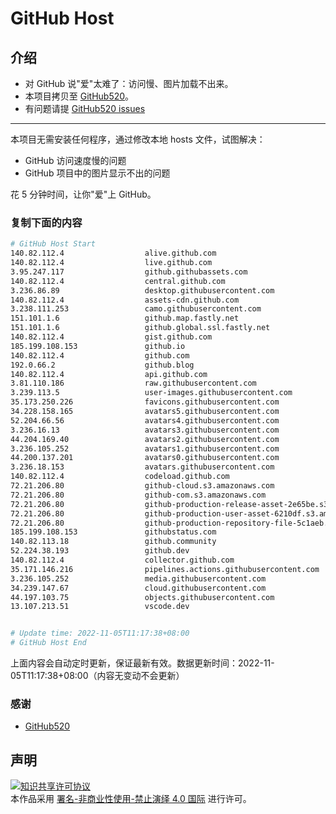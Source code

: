# GitHub Host
## 介绍
- 对 GitHub 说"爱"太难了：访问慢、图片加载不出来。
- 本项目拷贝至 [GitHub520](https://github.com/521xueweihan/GitHub520)。
- 有问题请提 [GitHub520 issues](https://github.com/521xueweihan/GitHub520/issues/new)

---

本项目无需安装任何程序，通过修改本地 hosts 文件，试图解决：
- GitHub 访问速度慢的问题
- GitHub 项目中的图片显示不出的问题

花 5 分钟时间，让你"爱"上 GitHub。

### 复制下面的内容
```bash
# GitHub Host Start
140.82.112.4                  alive.github.com
140.82.112.4                  live.github.com
3.95.247.117                  github.githubassets.com
140.82.112.4                  central.github.com
3.236.86.89                   desktop.githubusercontent.com
140.82.112.4                  assets-cdn.github.com
3.238.111.253                 camo.githubusercontent.com
151.101.1.6                   github.map.fastly.net
151.101.1.6                   github.global.ssl.fastly.net
140.82.112.4                  gist.github.com
185.199.108.153               github.io
140.82.112.4                  github.com
192.0.66.2                    github.blog
140.82.112.4                  api.github.com
3.81.110.186                  raw.githubusercontent.com
3.239.113.5                   user-images.githubusercontent.com
35.173.250.226                favicons.githubusercontent.com
34.228.158.165                avatars5.githubusercontent.com
52.204.66.56                  avatars4.githubusercontent.com
3.236.16.13                   avatars3.githubusercontent.com
44.204.169.40                 avatars2.githubusercontent.com
3.236.105.252                 avatars1.githubusercontent.com
44.200.137.201                avatars0.githubusercontent.com
3.236.18.153                  avatars.githubusercontent.com
140.82.112.4                  codeload.github.com
72.21.206.80                  github-cloud.s3.amazonaws.com
72.21.206.80                  github-com.s3.amazonaws.com
72.21.206.80                  github-production-release-asset-2e65be.s3.amazonaws.com
72.21.206.80                  github-production-user-asset-6210df.s3.amazonaws.com
72.21.206.80                  github-production-repository-file-5c1aeb.s3.amazonaws.com
185.199.108.153               githubstatus.com
140.82.113.18                 github.community
52.224.38.193                 github.dev
140.82.112.4                  collector.github.com
35.171.146.216                pipelines.actions.githubusercontent.com
3.236.105.252                 media.githubusercontent.com
34.239.147.67                 cloud.githubusercontent.com
44.197.103.75                 objects.githubusercontent.com
13.107.213.51                 vscode.dev


# Update time: 2022-11-05T11:17:38+08:00
# GitHub Host End

```
上面内容会自动定时更新，保证最新有效。数据更新时间：2022-11-05T11:17:38+08:00（内容无变动不会更新）

### 感谢

- [GitHub520](https://github.com/521xueweihan/GitHub520)

## 声明
<a rel="license" href="https://creativecommons.org/licenses/by-nc-nd/4.0/deed.zh"><img alt="知识共享许可协议" style="border-width: 0" src="https://licensebuttons.net/l/by-nc-nd/4.0/88x31.png"></a><br>本作品采用 <a rel="license" href="https://creativecommons.org/licenses/by-nc-nd/4.0/deed.zh">署名-非商业性使用-禁止演绎 4.0 国际</a> 进行许可。